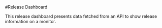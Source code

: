 #Release Dashboard

This release dashboard presents data fetched from an API to show release information on a monitor. 
